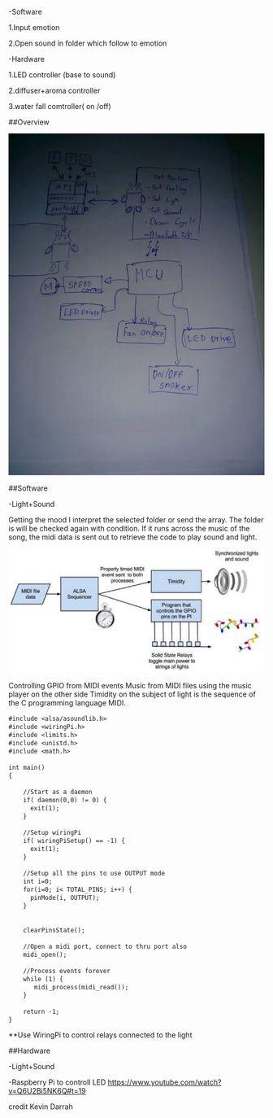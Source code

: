 -Software

1.Input emotion

2.Open sound in folder which follow to emotion



-Hardware


1.LED controller (base to sound)

2.diffuser+aroma controller

3.water fall comtroller( on /off)


##Overview

![Overview](/project_posts/10004018_10152295985161605_1255508204_n.jpg "Overview")


##Software

-Light+Sound

 Getting the mood I interpret the selected folder or send the array. The folder is  will be checked again  with condition. If it runs across the music of the song, the midi data is sent out to retrieve the code to play sound and light.


![Overview](/project_images/soft.png "Overview")

Controlling GPIO from MIDI events
Music from MIDI files using the music player on the other side Timidity on the subject of light is the sequence of the C programming language MIDI.

```
#include <alsa/asoundlib.h>
#include <wiringPi.h>
#include <limits.h>
#include <unistd.h>
#include <math.h>

int main()
{

    //Start as a daemon
    if( daemon(0,0) != 0) {
      exit(1);
    }
    
    //Setup wiringPi
    if( wiringPiSetup() == -1) {
      exit(1);
    }
   
    //Setup all the pins to use OUTPUT mode
    int i=0;
    for(i=0; i< TOTAL_PINS; i++) {
      pinMode(i, OUTPUT);
    }


    clearPinsState();

    //Open a midi port, connect to thru port also
    midi_open();

    //Process events forever
    while (1) {
       midi_process(midi_read());
    }

    return -1;
}
```
**Use WiringPi to control relays connected to the light



##Hardware

-Light+Sound

-Raspberry Pi to controll LED
https://www.youtube.com/watch?v=Q6U2Bi5NK6Q#t=19

credit Kevin Darrah
